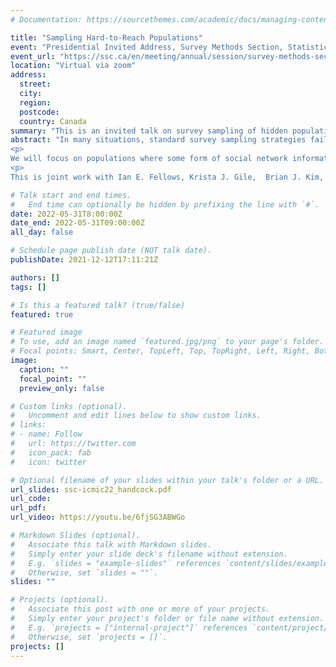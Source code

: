 ```yaml
---
# Documentation: https://sourcethemes.com/academic/docs/managing-content/

title: "Sampling Hard-to-Reach Populations"
event: "Presidential Invited Address, Survey Methods Section, Statistical Society of Canada Annual Meeting"
event_url: "https://ssc.ca/en/meeting/annual/session/survey-methods-section-presidential-invited-address-2"
location: "Virtual via zoom"
address:
  street:
  city:
  region:
  postcode:
  country: Canada
summary: "This is an invited talk on survey sampling of hidden populations."
abstract: "In many situations, standard survey sampling strategies fail because the target populations cannot be accessed through well-defined sampling frames.  Typically, a sampling frame for the target population is not available, and its members are rare or stigmatized in the larger population so that it is prohibitively expensive to contact them through the available frames.  We discuss statistical issues in studying hard-to-reach or otherwise 'hidden' populations.  These populations are characterized by the difficulty in survey sampling from them using standard probability methods.  Examples in a demographic setting include unregulated workers and migrants.  Examples of such populations in a behavioral and social setting include injection drug users, men who have sex with men, and female sex workers.  Hard-to-reach populations are under-served by current sampling methodologies mainly due to the lack of practical alternatives to address these methodological difficulties.  
<p>
We will focus on populations where some form of social network information can be used to assist the data collection.  In such situations sophisticated statistical methods are needed to allow the characteristics of the population to be inferred from the collected data. We review time-location sampling, adaptive network sampling, including respondent-driven sampling, as well as indirect and meta-methods. We also discuss model-assisted methods and capture-recapture ideas.
<p>
This is joint work with Ian E. Fellows, Krista J. Gile,  Brian J. Kim, Katherine McLaughlin, and Henry F. Raymond."

# Talk start and end times.
#   End time can optionally be hidden by prefixing the line with `#`.
date: 2022-05-31T8:00:00Z
date_end: 2022-05-31T09:00:00Z
all_day: false

# Schedule page publish date (NOT talk date).
publishDate: 2021-12-12T17:11:21Z

authors: []
tags: []

# Is this a featured talk? (true/false)
featured: true

# Featured image
# To use, add an image named `featured.jpg/png` to your page's folder.
# Focal points: Smart, Center, TopLeft, Top, TopRight, Left, Right, BottomLeft, Bottom, BottomRight.
image:
  caption: ""
  focal_point: ""
  preview_only: false

# Custom links (optional).
#   Uncomment and edit lines below to show custom links.
# links:
# - name: Follow
#   url: https://twitter.com
#   icon_pack: fab
#   icon: twitter

# Optional filename of your slides within your talk's folder or a URL.
url_slides: ssc-icmic22_handcock.pdf
url_code:
url_pdf:
url_video: https://youtu.be/6fjSG3ABWGo

# Markdown Slides (optional).
#   Associate this talk with Markdown slides.
#   Simply enter your slide deck's filename without extension.
#   E.g. `slides = "example-slides"` references `content/slides/example-slides.md`.
#   Otherwise, set `slides = ""`.
slides: ""

# Projects (optional).
#   Associate this post with one or more of your projects.
#   Simply enter your project's folder or file name without extension.
#   E.g. `projects = ["internal-project"]` references `content/project/deep-learning/index.md`.
#   Otherwise, set `projects = []`.
projects: []
---
```

